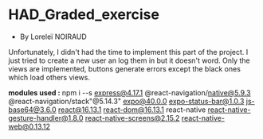 # HAD_Graded_exercise
* By Loreleï NOIRAUD

Unfortunately, I didn't had the time to implement this part of the project.
I just tried to create a new user an log them in but it doesn't word.
Only the views are implemented, buttons generate errors except the black ones which load others views.

**modules used :**
npm i --s express@4.17.1 @react-navigation/native@5.9.3 @react-navigation/stack"@5.14.3" expo@40.0.0 expo-status-bar@1.0.3 js-base64@3.6.0 react@16.13.1 react-dom@16.13.1 react-native react-native-gesture-handler@1.8.0 react-native-screens@2.15.2 react-native-web@0.13.12

